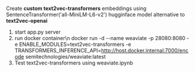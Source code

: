 Create **custom text2vec-transformers** embeddings using SentenceTransformer('all-MiniLM-L6-v2') hugginface model alternative to **text2vec-openai** 
1. start app.py server
2. run docker container\n 
  docker run -d --name weaviate -p 28080:8080 -e ENABLE_MODULES=text2vec-transformers -e TRANSFORMERS_INFERENCE_API=http://host.docker.internal:7000/encode semitechnologies/weaviate:latest
4. Test text2vec-transformers using weaviate.ipynb
